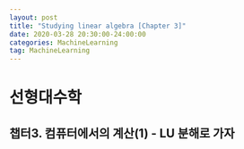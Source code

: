 ```yaml
---
layout: post
title: "Studying linear algebra [Chapter 3]"
date: 2020-03-28 20:30:00-24:00:00
categories: MachineLearning
tag: MachineLearning
---
```


# 선형대수학
## 챕터3. 컴퓨터에서의 계산(1) - LU 분해로 가자  
